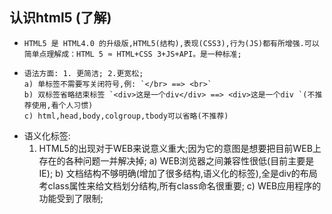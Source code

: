 ##  认识html5 (了解)

+     HTML5 是 HTML4.0 的升级版,HTML5(结构),表现(CSS3),行为(JS)都有所增强.可以简单点理解成：HTML 5 ≈ HTML+CSS 3+JS+API。是一种标准;

+     语法方面: 1. 更简洁; 2.更宽松;
      a) 单标签不需要写关闭符号,例: `</br> ==> <br>`
      b) 双标签省略结束标签 `<div>这是一个div</div> ==> <div>这是一个div `(不推荐使用,看个人习惯)
      c) html,head,body,colgroup,tbody可以省略(不推荐)

+   语义化标签:
      1. HTML5的出现对于WEB来说意义重大;因为它的意图是想要把目前WEB上存在的各种问题一并解决掉;
        a) WEB浏览器之间兼容性很低(目前主要是IE);
        b) 文档结构不够明确(增加了很多结构,语义化的标签),全是div的布局考class属性来给文档划分结构,所有class命名很重要;
        c) WEB应用程序的功能受到了限制;
      


      